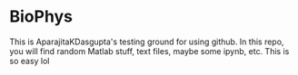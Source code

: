 # BioPhys
This is AparajitaKDasgupta's testing ground for using github. 
In this repo, you will find random Matlab stuff, text files, maybe some ipynb, etc.
This is so easy lol

